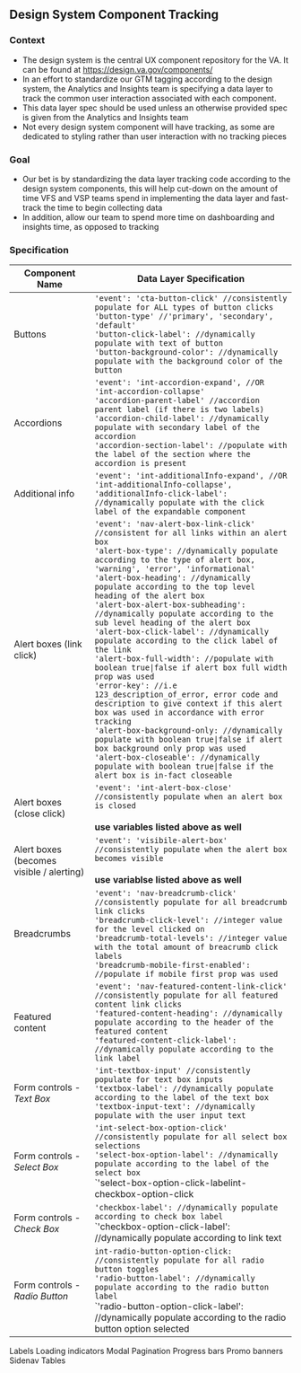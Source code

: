 ## Design System Component Tracking


### Context
- The design system is the central UX component repository for the VA. It can be found at https://design.va.gov/components/
- In an effort to standardize our GTM tagging according to the design system, the Analytics and Insights team is specifying a data layer
to track the common user interaction associated with each component. 
- This data layer spec should be used unless an otherwise provided spec is given from the Analytics and Insights team
- Not every design system component will have tracking, as some are dedicated to styling rather than user interaction with no tracking pieces

### Goal
- Our bet is by standardizing the data layer tracking code according to the design system components, this will help cut-down
on the amount of time VFS and VSP teams spend in implementing the data layer and fast-track the time to begin collecting data
- In addition, allow our team to spend more time on dashboarding and insights time, as opposed to tracking

### Specification

| Component Name | Data Layer Specification 
| ------------- | ------------------------ |
Buttons | `'event': 'cta-button-click' //consistently populate for ALL types of button clicks`<br>`'button-type' //'primary', 'secondary', 'default'`<br>`'button-click-label': //dynamically populate with text of button`<br>`'button-background-color': //dynamically populate with the background color of the button`
Accordions | `'event': 'int-accordion-expand', //OR 'int-accordion-collapse'`<br>`'accordion-parent-label' //accordion parent label (if there is two labels)`<br>`'accordion-child-label': //dynamically populate with secondary label of the accordion`<br>`'accordion-section-label': //populate with the label of the section where the accordion is present`
Additional info | `'event': 'int-additionalInfo-expand', //OR 'int-additionalInfo-collapse',`<br>`'additionalInfo-click-label': //dynamically populate with the click label of the expandable component` 
Alert boxes (link click) | `'event': 'nav-alert-box-link-click' //consistent for all links within an alert box`<br>`'alert-box-type': //dynamically populate according to the type of alert box, 'warning', 'error', 'informational'`<br>`'alert-box-heading': //dynamically populate according to the top level heading of the alert box`<br>`'alert-box-alert-box-subheading': //dynamically populate according to the sub level heading of the alert box`<br>`'alert-box-click-label': //dynamically populate according to the click label of the link`<br>`'alert-box-full-width': //populate with boolean true\|false if alert box full width prop was used`<br>`'error-key': //i.e 123_description_of_error, error code and description to give context if this alert box was used in accordance with error tracking`<br>`'alert-box-background-only: //dynamically populate with boolean true\|false if alert box background only prop was used`<br>`'alert-box-closeable': //dynamically populate with boolean true\|false if the alert box is in-fact closeable`
Alert boxes (close click) | `'event': 'int-alert-box-close' //consistently populate when an alert box is closed`<br><br> **use variables listed above as well**
Alert boxes (becomes visible / alerting) | `'event': 'visibile-alert-box' //consistently populate when the alert box becomes visible`<br><br>**use variablse listed above as well**
Breadcrumbs | `'event': 'nav-breadcrumb-click' //consistently populate for all breadcrumb link clicks`<br>`'breadcrumb-click-level': //integer value for the level clicked on`<br>`'breadcrumb-total-levels': //integer value with the total amount of breacrumb click labels`<br>`'breadcrumb-mobile-first-enabled': //populate if mobile first prop was used`
Featured content | `'event': 'nav-featured-content-link-click' //consistently populate for all featured content link clicks`<br>`'featured-content-heading': //dynamically populate according to the header of the featured content`<br>`'featured-content-click-label': //dynamically populate according to the link label`
Form controls - _Text Box_ | `'int-textbox-input' //consistently populate for text box inputs`<br>`'textbox-label': //dynamically populate according to the label of the text box`<br>`'textbox-input-text': //dynamically populate with the user input text`
Form controls - _Select Box_ | `'int-select-box-option-click' //consistently populate for all select box selections`<br>`'select-box-option-label': //dynamically populate according to the label of the select box`<br>`'select-box-option-click-labelint-checkbox-option-click	
Form controls - _Check Box_ | `'checkbox-label': //dynamically populate according to check box label`<br>`'checkbox-option-click-label': //dynamically populate according to link text
Form controls - _Radio Button_ | `int-radio-button-option-click: //consistently populate for all radio button toggles`<br>`'radio-button-label': //dynamically populate according to the radio button label`<br>`'radio-button-option-click-label': //dynamically populate according to the radio button option selected
Labels
Loading indicators
Modal
Pagination 
Progress bars
Promo banners
Sidenav
Tables
